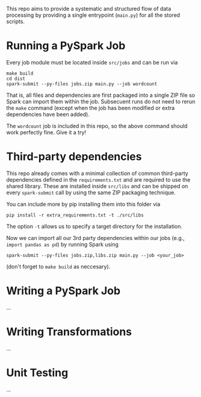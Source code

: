This repo aims to provide a systematic and structured flow of data
processing by providing a single entrypoint (``main.py``) for all the stored 
scripts.


# Running a PySpark Job

Every job module must be located inside ``src/jobs`` and can be run via

```
make build
cd dist 
spark-submit --py-files jobs.zip main.py --job wordcount
```

That is, all files and dependencies are first packaged into a single ZIP file
so Spark can import them within the job. Subsecuent runs do not need to rerun 
the ``make`` command (except when the job has been modified or extra 
dependencies have been added).

The ``wordcount`` job is included in this repo, so the above command should work
perfectly fine. Give it a try!


# Third-party dependencies

This repo already comes with a minimal collection of common third-party dependencies defined in the ``requirements.txt`` and are required to use the shared library. These are installed inside ``src/libs`` and can be shipped on every ``spark-submit`` call by using the same ZIP packaging technique.

You can include more by pip installing them into this folder via

```
pip install -r extra_requirements.txt -t ./src/libs
```
The option ``-t`` allows us to specify a target directory for the installation.


Now we can import all our 3rd party dependencies within our jobs 
(e.g., ``import pandas as pd``) by running Spark using

```
spark-submit --py-files jobs.zip,libs.zip main.py --job <your_job>
```
(don't forget to ``make build`` as neccesary).



# Writing a PySpark Job
...

# Writing Transformations
...

# Unit Testing
...


